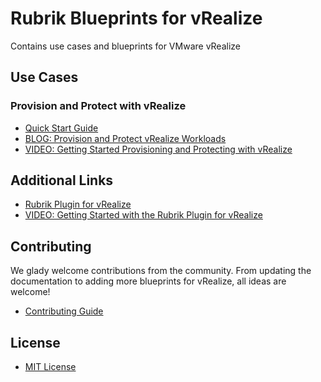# Rubrik Blueprints for vRealize
Contains use cases and blueprints for VMware vRealize

## Use Cases

### Provision and Protect with vRealize

* [Quick Start Guide](https://github.com/rubrikinc/rubrik-blueprints-for-vrealize/blob/master/Provision-and-Protect/quick-start.md)
* [BLOG: Provision and Protect vRealize Workloads](https://www.rubrik.com/blog/provision-protect-vrealize-rubrik/)
* [VIDEO: Getting Started Provisioning and Protecting with vRealize](https://www.youtube.com/watch?v=T1FSBsVwg-g&feature=youtu.be)

## Additional Links
* [Rubrik Plugin for vRealize](https://github.com/rubrikinc/rubrik-plugin-for-vrealize)
* [VIDEO: Getting Started with the Rubrik Plugin for vRealize](https://www.youtube.com/watch?v=Bpzp64YwrCQ&feature=youtu.be)

## Contributing
We glady welcome contributions from the community. From updating the documentation to adding more blueprints for vRealize, all ideas are welcome!

* [Contributing Guide](https://github.com/rubrikinc/rubrik-blueprints-for-vrealize/blob/master/CONTRIBUTING.md)

## License
* [MIT License](https://github.com/rubrikinc/rubrik-blueprints-for-vrealize/blob/master/LICENSE)
